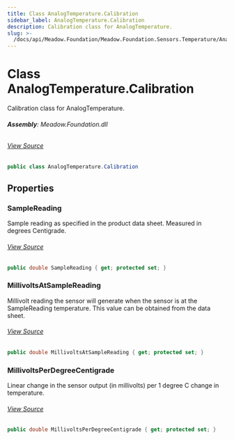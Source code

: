 ```yaml
---
title: Class AnalogTemperature.Calibration
sidebar_label: AnalogTemperature.Calibration
description: Calibration class for AnalogTemperature.
slug: >-
  /docs/api/Meadow.Foundation/Meadow.Foundation.Sensors.Temperature/AnalogTemperature.Calibration
---
```

# Class AnalogTemperature.Calibration
Calibration class for AnalogTemperature.

###### **Assembly**: Meadow.Foundation.dll
###### [View Source](https://github.com/WildernessLabs/Meadow.Foundation.git/blob/develop/Source/Meadow.Foundation.Core/Sensors/Temperature/AnalogTemperature.Configuration.cs#L11)
```csharp title="Declaration"
public class AnalogTemperature.Calibration
```
## Properties
### SampleReading
Sample reading as specified in the product data sheet.
Measured in degrees Centigrade.
###### [View Source](https://github.com/WildernessLabs/Meadow.Foundation.git/blob/develop/Source/Meadow.Foundation.Core/Sensors/Temperature/AnalogTemperature.Configuration.cs#L17)
```csharp title="Declaration"
public double SampleReading { get; protected set; }
```
### MillivoltsAtSampleReading
Millivolt reading the sensor will generate when the sensor
is at the SampleReading temperature.  This value can be
obtained from the data sheet.
###### [View Source](https://github.com/WildernessLabs/Meadow.Foundation.git/blob/develop/Source/Meadow.Foundation.Core/Sensors/Temperature/AnalogTemperature.Configuration.cs#L24)
```csharp title="Declaration"
public double MillivoltsAtSampleReading { get; protected set; }
```
### MillivoltsPerDegreeCentigrade
Linear change in the sensor output (in millivolts) per 1 degree C
change in temperature.
###### [View Source](https://github.com/WildernessLabs/Meadow.Foundation.git/blob/develop/Source/Meadow.Foundation.Core/Sensors/Temperature/AnalogTemperature.Configuration.cs#L30)
```csharp title="Declaration"
public double MillivoltsPerDegreeCentigrade { get; protected set; }
```
